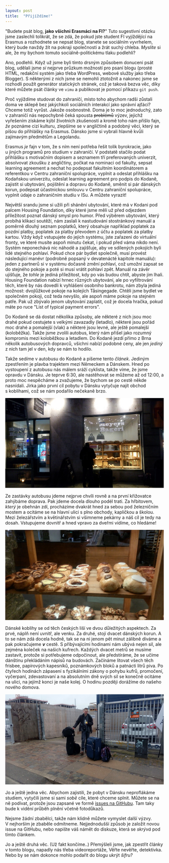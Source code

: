 ```yaml
---
layout: post
title:  "Přijíždíme!"
---
```


"Budete psát blog, <b>jako všichni Erasmáci na FI?</b>"
Tuto sugestivní otázku jsme zaslechli tolikrát, že se zdá, že
pokud jste student FI vyjíždějící na Erasmus a rozhodnete se nepsat blog,
stanete se sociálním vyvrhelem, který bude navždy žít na pokraji společnosti a žrát suchý chleba.
*Myslíte* si ale, že my bychom tomuto sociálně-politickému tlaku podlehli?

Ano, podlehli.
Když už jsme byli tímto drsným způsobem donuceni psát blog,
udělali jsme *si* nejprve průzkum možností pro psaní blogu (prosté HTML, redakční systém jako třeba WordPress, webové služby jako třeba Blogger). S&nbsp;některými z&nbsp;nich jsme se nemohli ztotožnit
a nakonec jsme se rozhodli použít generátor statických stránek,
což je taková bezva věc, díky které můžete psát články ve `vimu` a publikovat je pomocí příkazu `git push`.

Proč vyjíždíme studovat do zahraničí, místo toho abychom radši zůstali doma ve sklepě bez jakýchkoli sociálních interakcí jako správní ajťáci?
Chceme totiž vyrůst. Jakože osobnostně. Doma je to moc jednoduchý, zato v&nbsp;zahraničí nás nepochybně čeká spousta <s>problémů</s> výzev, jejichž vyřešením získáme kýbl životních zkušeností
a kromě toho nám přišlo fajn, *že* poznáme cizí kulturu, zlepšíme se v&nbsp;angličtině a podobný věci, který se píšou do přihlášky na Erasmus.
Dánsko jsme si vybrali hlavně kvůli zajímavým předmětům a Legolandu.

Erasmus *je* fajn v&nbsp;tom, že s&nbsp;ním není potřeba řešit tolik byrokracie, jako u&nbsp;jiných programů pro studium v&nbsp;zahraničí.
V&nbsp;podstatě stačilo podat přihlášku s&nbsp;motivačním dopisem a seznamem tří preferovaných univerzit,
absolvovat zkoušku z&nbsp;angličtiny, počkat na nominaci od fakulty, sepsat learning agreement a nechat ho podepsat fakultním koordinátorem a referentkou v&nbsp;Centru zahraniční spolupráce, vyplnit a odeslat přihlášku na Kodaňskou univerzitu, odeslat learning agreement pro podpis do Kodaně,
zajistit si ubytování, pojištění a dopravu do Kodaně, směnit si pár dánských korun, podepsat účastnickou smlouvu v&nbsp;Centru zahraniční spolupráce, vyplnit údaje o&nbsp;zahraničním studiu v&nbsp;ISu. A&nbsp;můžete vyrazit!

Největší srandu jsme si užili při shánění ubytování, které má v&nbsp;Kodani pod palcem Housing Foundation, díky které jsme měli už před odjezdem příležitost poznat dánský smysl pro humor.
Před výběrem ubytování, který probíhá klikací soutěží, nám zaslali k&nbsp;nastudování stostránkový manuál a poměrně dlouhý seznam poplatků, který obsahuje například poplatek za pozdní platby, poplatek za platby převodem z&nbsp;účtu a poplatek za platby kartou.
Vždy když vstupujete do jejich systému, jste zařazeni do virtuální fronty, ve které musíte aspoň minutu čekat, i pokud před váma nikdo není.
Systém neponechává nic náhodě a zajišťuje, aby ve sdílených pokojích byli lidé stejného pohlaví.
Pokud chce pár bydlet společně, musí provést následující manévr (podrobně popsaný v&nbsp;devatenácté kapitole manuálu): jeden z&nbsp;partnerů si v&nbsp;systému dočasně změní pohlaví, což umožní zapsat se do stejného pokoje a poté si musí vrátit pohlaví zpět. Manuál na závěr ujišťuje, že *tohle* je jediná příležitost, kdy po vás budou chtít, abyste jim lhali.
Housing Foundation nabízí hrnec různých ubytování, ale po vyfiltrování těch, které by nás dovedli k&nbsp;vyhlášení osobního bankrotu, nám zbyla jediná možnost: dvojlůžkové pokoje na kolejích Tåsingegade.
Chtěli jsme bydlet ve společném pokoji, což teda nevyšlo, ale aspoň máme pokoje na stejném patře.
Pak už zbývalo jenom ubytování zaplatit, což je docela hračka, pokud máte po ruce "List of typical payment errors".

Do Kodaně se dá dostat několika způsoby, ale některé z&nbsp;nich jsou moc drahé pokud cestujete s&nbsp;velkými zavazadly (letadlo), některé jsou pořád moc drahé a pomalejší (vlak) a některé jsou levné, ale ještě pomalejší (koloběžka).
Takže jsme zvolili autobus, který nám přišel jako rozumný kompromis mezi koloběžkou a letadlem.
Do Kodaně jezdí přímo z&nbsp;Brna několik autobusových dopravců, všichni nabízí podobné ceny, ale jen *jediný* z&nbsp;nich tam jel v&nbsp;den, kdy se nám to hodilo.

Takže sedíme v&nbsp;autobusu do Kodaně a píšeme tento *článek*.
Jediným zpestřením je plavba trajektem mezi Německem a Dánskem.
Hned po vystoupení z&nbsp;autobusu nás málem sráží cyklista, takže víme, že jsme opravdu v&nbsp;Dánsku.
Je teprve 6:30, ale nastěhovat se můžeme až od 12:00, a proto moc nespěcháme a zvažujeme, že bychom se po cestě někde nasnídali.
Jirka jako první cíl pobytu v&nbsp;Dánsku vytyčuje najít obchod s&nbsp;koblihami, což se nám podařilo nečekaně brzo.


<a class="fancybox" rel="group" href="../img/post1/pekarna.jpg"><img src="../img/post1/pekarna.sm.jpg" alt="Pekárna" /></a>

Ze zastávky autobusu jdeme nejprve chvíli rovně a na první křižovatce zahýbáme doprava.
Pak jdeme docela dlouho podél trati.
Za hřbitovem, *který* je obehnán zdí, procházíme dvakrát hned za sebou pod železničním mostem a ocitáme se na hlavní ulici s&nbsp;plno obchody, kapličkou a školou.
Mezi železářstvím a květinářstvím si všimneme pekárny a náš cíl je tedy na dosah. Vstupujeme dovnitř a hned vpravo za dveřmi vidíme, co hledáme!

<a class="fancybox" rel="group" href="../img/post1/koblih.jpg"><img src="../img/post1/koblih.sm.jpg" alt="Koblih" /></a>

Dánské koblihy se od těch českých liší ve dvou důležitých aspektech.
Za prvé, náplň není uvnitř, ale venku.
Za druhé, stojí dvacet dánských korun. A to se nám zdá docela hodně, tak se na ni jenom pět minut zálibně díváme a pak pokračujeme __*v*__ cestě.
S&nbsp;přibývajícími hodinami nám ubývá nejen sil, ale zejména koleček na našich kufrech.
Každých dvacet metrů se musíme zastavit, protože si potřebujeme odpočinout, ale předstíráme, že se učíme dánštinu překládáním nápisů na budovách.
Začínáme litovat všech těch frisbee, papírových kapesníků, poznámkových bloků a patnácti litrů piva.
Po čtyřech hodinách zápasení s&nbsp;fyzikálními zákony o&nbsp;pohybu kufrů, promočení, vyčerpaní, zdevastovaní a na absolutním dně svých sil se konečně ocitáme na ulici, na jejímž konci je naše kolej.
O&nbsp;hodinu později dorážíme do našeho nového domova.

<a class="fancybox" rel="group" href="../img/post1/tom-a-jablko.jpg"><img src="../img/post1/tom-a-jablko.sm.jpg" alt="Tom a jablko" /></a>

Jo a ještě jedna věc.
Abychom zajistili, že pobyt v&nbsp;Dánsku neproflákáme studiem, vytyčili jsme si sami *sobě* cíle, které chceme splnit.
Můžete se na ně podívat, protože jsou zapsané ve formě [issues na GitHubu](https://github.com/effa/erasmus/issues).
Tam taky bude k&nbsp;vidění průběh plnění včetně fotodůkazů.

Nejsme žádní zbabělci, takže nám klidně můžete vymyslet další výzvy. V&nbsp;nejhorším je zbaběle odmítneme.
Nejjednodušší způsob je založit novou issue na GitHubu, nebo napište váš námět do diskuze, která se *skrývá* pod tímto článkem.

Jo a ještě druhá věc. (Už fakt končíme..) Přemýšleli jsme, jak zpestřit články v&nbsp;tomto blogu,
napadly nás třeba videoreportáže, Věřte nevěřte, detektivka.
Nebo by se nám dokonce mohlo podařit do blogu ukrýt *šifru?*
